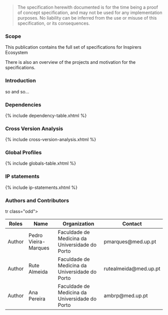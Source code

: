   <blockquote class="stu-note">
    <p>The specification herewith documented is for the time being a proof of concept specification, and may not be used for any implementation purposes. 
    No liability can be inferred from the use or misuse of this specification, or its consequences.</p>
  </blockquote>


### Scope

This publication contains the full set of specifications for Inspirers Ecosystem

There is also an overview of the projects and motivation for the specifications.

### Introduction

so and so...

### Dependencies

{% include dependency-table.xhtml %}


### Cross Version Analysis

{% include cross-version-analysis.xhtml %}

### Global Profiles

{% include globals-table.xhtml %}

### IP statements

{% include ip-statements.xhtml %}


### Authors and Contributors

<table>
<thead>
<tr class="header">
<th>Roles</th>
<th>Name</th>
<th>Organization</th>
<th>Contact</th>
</tr>
</thead>
<tbody>
tr class="odd">
<td>Author</td>
<td>Pedro Vieira-Marques</td>
<td>Faculdade de Medicina da Universidade do Porto</td>
<td>pmarques@med.up.pt</td>
</tr><tr class="even">
<td>Author</td>
<td>Rute Almeida</td>
<td>Faculdade de Medicina da Universidade do Porto</td>
<td>rutealmeida@med.up.pt</td>
</tr><tr class="odd">
<td>Author</td>
<td>Ana Pereira</td>
<td>Faculdade de Medicina da Universidade do Porto</td>
<td>ambrp@med.up.pt</td>
</tr></tbody>
</table>